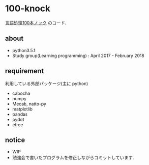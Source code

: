 # 100-knock

[言語処理100本ノック](http://www.cl.ecei.tohoku.ac.jp/nlp100/) のコード.

## about
* python3.5.1
* Study group(Learning programming) : April 2017 - February 2018


## requirement
利用している外部パッケージ(主に python)
* cabocha
* numpy
* Mecab, natto-py
* matplotlib
* pandas
* pydot
* etree

## notice
* WIP
* 勉強会で書いたプログラムを修正しながらコミットしています.

